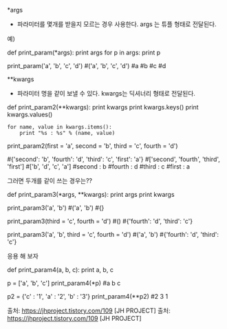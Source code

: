 *args

- 파라미터를 몇개를 받을지 모르는 경우 사용한다. args 는 튜플 형태로 전달된다.

예)

def print_param(*args):
    print args
    for p in args:
        print p

print_param('a', 'b', 'c', 'd')
#('a', 'b', 'c', 'd')
#a
#b
#c
#d

**kwargs

- 파라미터 명을 같이 보낼 수 있다. kwargs는 딕셔너리 형태로 전달된다.

def print_param2(**kwargs):
    print kwargs
    print kwargs.keys()
    print kwargs.values()

    for name, value in kwargs.items():
        print "%s : %s" % (name, value)

print_param2(first = 'a', second = 'b', third = 'c', fourth = 'd')

#{'second': 'b', 'fourth': 'd', 'third': 'c', 'first': 'a'}
#['second', 'fourth', 'third', 'first']
#['b', 'd', 'c', 'a']
#second : b
#fourth : d
#third : c
#first : a

그러면 두개를 같이 쓰는 경우는??

def print_param3(*args, **kwargs):
    print args
    print kwargs

print_param3('a', 'b')
#('a', 'b')
#{}

print_param3(third = 'c', fourth = 'd')
#()
#{'fourth': 'd', 'third': 'c'}

print_param3('a', 'b', third = 'c', fourth = 'd')
#('a', 'b')
#{'fourth': 'd', 'third': 'c'}


응용 해 보자

def print_param4(a, b, c):
    print a, b, c

p = ['a', 'b', 'c']
print_param4(*p)
#a b c

p2 = {'c' : '1', 'a' : '2', 'b' : '3'}
print_param4(**p2)
#2 3 1


출처: https://jhproject.tistory.com/109 [JH PROJECT]
출처: https://jhproject.tistory.com/109 [JH PROJECT]
